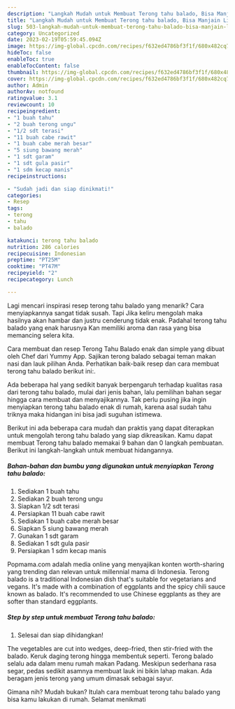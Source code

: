 ```yaml
---
description: "Langkah Mudah untuk Membuat Terong tahu balado, Bisa Manjain Lidah"
title: "Langkah Mudah untuk Membuat Terong tahu balado, Bisa Manjain Lidah"
slug: 503-langkah-mudah-untuk-membuat-terong-tahu-balado-bisa-manjain-lidah
category: Uncategorized
date: 2023-02-19T05:59:45.094Z
image: https://img-global.cpcdn.com/recipes/f632ed4786bf3f1f/680x482cq70/terong-tahu-balado-foto-resep-utama.jpg
hideToc: false
enableToc: true
enableTocContent: false
thumbnail: https://img-global.cpcdn.com/recipes/f632ed4786bf3f1f/680x482cq70/terong-tahu-balado-foto-resep-utama.jpg
cover: https://img-global.cpcdn.com/recipes/f632ed4786bf3f1f/680x482cq70/terong-tahu-balado-foto-resep-utama.jpg
author: Admin
authorAv: notfound
ratingvalue: 3.1
reviewcount: 10
recipeingredient:
- "1 buah tahu"
- "2 buah terong ungu"
- "1/2 sdt terasi"
- "11 buah cabe rawit"
- "1 buah cabe merah besar"
- "5 siung bawang merah"
- "1 sdt garam"
- "1 sdt gula pasir"
- "1 sdm kecap manis"
recipeinstructions:

- "Sudah jadi dan siap dinikmati!"
categories:
- Resep
tags:
- terong
- tahu
- balado

katakunci: terong tahu balado 
nutrition: 286 calories
recipecuisine: Indonesian
preptime: "PT25M"
cooktime: "PT47M"
recipeyield: "2"
recipecategory: Lunch

---
```



Lagi mencari inspirasi resep terong tahu balado yang menarik? Cara menyiapkannya sangat tidak susah. Tapi Jika keliru mengolah maka hasilnya akan hambar dan justru cenderung tidak enak. Padahal terong tahu balado yang enak harusnya Kan memiliki aroma dan rasa yang bisa memancing selera kita.


Cara membuat dan resep Terong Tahu Balado enak dan simple yang dibuat oleh Chef dari Yummy App. Sajikan terong balado sebagai teman makan nasi dan lauk pilihan Anda. Perhatikan baik-baik resep dan cara membuat terong tahu balado berikut ini:.

Ada beberapa hal yang sedikit banyak berpengaruh terhadap kualitas rasa dari terong tahu balado, mulai dari jenis bahan, lalu pemilihan bahan segar hingga cara membuat dan menyajikannya. Tak perlu pusing jika ingin menyiapkan terong tahu balado enak di rumah, karena asal sudah tahu triknya maka hidangan ini bisa jadi suguhan istimewa.


Berikut ini ada beberapa cara mudah dan praktis yang dapat diterapkan untuk mengolah terong tahu balado yang siap dikreasikan. Kamu dapat membuat Terong tahu balado memakai 9 bahan dan 0 langkah pembuatan. Berikut ini langkah-langkah untuk membuat hidangannya.

<!--inarticleads1-->

##### Bahan-bahan dan bumbu yang digunakan untuk menyiapkan Terong tahu balado:

1. Sediakan 1 buah tahu
1. Sediakan 2 buah terong ungu
1. Siapkan 1/2 sdt terasi
1. Persiapkan 11 buah cabe rawit
1. Sediakan 1 buah cabe merah besar
1. Siapkan 5 siung bawang merah
1. Gunakan 1 sdt garam
1. Sediakan 1 sdt gula pasir
1. Persiapkan 1 sdm kecap manis


Popmama.com adalah media online yang menyajikan konten worth-sharing yang trending dan relevan untuk millennial mama di Indonesia. Terong balado is a traditional Indonesian dish that&#39;s suitable for vegetarians and vegans. It&#39;s made with a combination of eggplants and the spicy chili sauce known as balado. It&#39;s recommended to use Chinese eggplants as they are softer than standard eggplants. 

<!--inarticleads2-->

##### Step by step untuk membuat Terong tahu balado:


1. Selesai dan siap dihidangkan!

The vegetables are cut into wedges, deep-fried, then stir-fried with the balado. Keruk daging terong hingga membentuk seperti. Terong balado selalu ada dalam menu rumah makan Padang. Meskipun sederhana rasa segar, pedas sedikit asamnya membuat lauk ini bikin lahap makan. Ada beragam jenis terong yang umum dimasak sebagai sayur. 

Gimana nih? Mudah bukan? Itulah cara membuat terong tahu balado yang bisa kamu lakukan di rumah. Selamat menikmati

